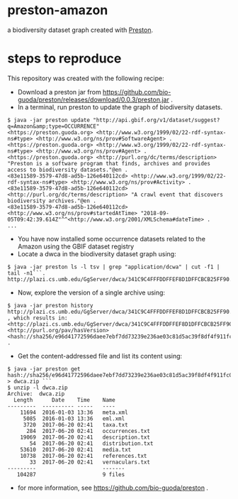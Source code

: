 # preston-amazon
a biodiversity dataset graph created with [Preston](https://github.com/bio-guoda/preston).

# steps to reproduce

This repository was created with the following recipe:

* Download a preston jar from https://github.com/bio-guoda/preston/releases/download/0.0.3/preston.jar .
* In a terminal, run preston to update the graph of biodiversity datasets.

```console
$ java -jar preston update "http://api.gbif.org/v1/dataset/suggest?q=Amazon&amp;type=OCCURRENCE"
<https://preston.guoda.org> <http://www.w3.org/1999/02/22-rdf-syntax-ns#type> <http://www.w3.org/ns/prov#SoftwareAgent> .
<https://preston.guoda.org> <http://www.w3.org/1999/02/22-rdf-syntax-ns#type> <http://www.w3.org/ns/prov#Agent> .
<https://preston.guoda.org> <http://purl.org/dc/terms/description> "Preston is a software program that finds, archives and provides access to biodiversity datasets."@en .
<83e11589-3579-47d8-ad5b-126e640112cd> <http://www.w3.org/1999/02/22-rdf-syntax-ns#type> <http://www.w3.org/ns/prov#Activity> .
<83e11589-3579-47d8-ad5b-126e640112cd> <http://purl.org/dc/terms/description> "A crawl event that discovers biodiversity archives."@en .
<83e11589-3579-47d8-ad5b-126e640112cd> <http://www.w3.org/ns/prov#startedAtTime> "2018-09-05T09:42:39.614Z"^^<http://www.w3.org/2001/XMLSchema#dateTime> .
...
```

* You have now installed some occurrence datasets related to the Amazon using the GBIF dataset registry
* Locate a dwca in the biodiversity dataset graph using:

```console 
$ java -jar preston ls -l tsv | grep "application/dcwa" | cut -f1 | tail -n1```.
http://plazi.cs.umb.edu/GgServer/dwca/341C9C4FFFDDFFEF8D1DFFCBCB25FF90.zip
```

* Now, explore the version of a single archive using:

```console
$ java -jar preston history http://plazi.cs.umb.edu/GgServer/dwca/341C9C4FFFDDFFEF8D1DFFCBCB25FF90.zip``` , which results in:
<http://plazi.cs.umb.edu/GgServer/dwca/341C9C4FFFDDFFEF8D1DFFCBCB25FF90.zip> <http://purl.org/pav/hasVersion> <hash://sha256/e96d41772596daee7ebf7dd73239e236ae03c81d5ac39f8df4f911fc08776e98> .
```

* Get the content-addressed file and list its content using:

```console
$ java -jar preston get hash://sha256/e96d41772596daee7ebf7dd73239e236ae03c81d5ac39f8df4f911fc08776e98 > dwca.zip ```
$ unzip -l dwca.zip
Archive:  dwca.zip
  Length      Date    Time    Name
---------  ---------- -----   ----
    11694  2016-01-03 13:36   meta.xml
     5085  2016-01-03 13:36   eml.xml
     3720  2017-06-20 02:41   taxa.txt
      284  2017-06-20 02:41   occurrences.txt
    19069  2017-06-20 02:41   description.txt
       54  2017-06-20 02:41   distribution.txt
    53610  2017-06-20 02:41   media.txt
    10738  2017-06-20 02:41   references.txt
       33  2017-06-20 02:41   vernaculars.txt
---------                     -------
   104287                     9 files
```

* for more information, see https://github.com/bio-guoda/preston .
